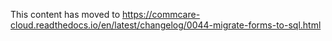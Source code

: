This content has moved to https://commcare-cloud.readthedocs.io/en/latest/changelog/0044-migrate-forms-to-sql.html
